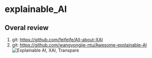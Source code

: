 # explainable_AI

## Overal review
1. git: https://github.com/feifeife/All-about-XAI
2. git: https://github.com/wangyongjie-ntu/Awesome-explainable-AI
![Explainable AI, XAI, Transpare](https://user-images.githubusercontent.com/27469356/130567203-529cead7-cd0d-4522-bca1-3aef07f3087f.png)
